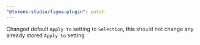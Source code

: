 ```yaml
---
"@tokens-studio/figma-plugin": patch
---
```


Changed default `Apply to` setting to `Selection`, this should not change any already stored `Apply to` setting